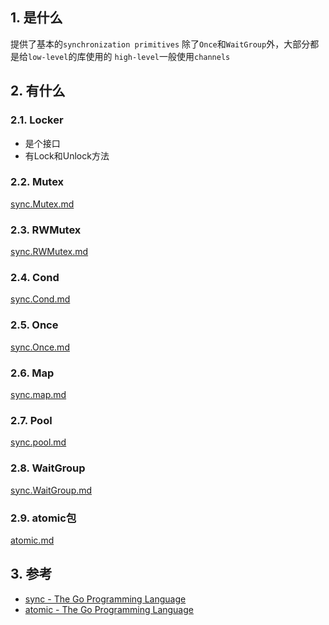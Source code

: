 ## 1. 是什么
提供了基本的`synchronization primitives`
除了`Once`和`WaitGroup`外，大部分都是给`low-level`的库使用的
`high-level`一般使用`channels`


## 2. 有什么

### 2.1. Locker
- 是个接口
- 有Lock和Unlock方法
### 2.2. Mutex
[sync.Mutex.md](sync.Mutex.md)
### 2.3. RWMutex
[sync.RWMutex.md](sync.RWMutex.md)

### 2.4. Cond
[sync.Cond.md](sync.Cond.md)


### 2.5. Once
[sync.Once.md](sync.Once.md)

### 2.6. Map
[sync.map.md](sync.map.md)

### 2.7. Pool
[sync.pool.md](sync.pool.md)
### 2.8. WaitGroup
[sync.WaitGroup.md](sync.WaitGroup.md)


### 2.9. atomic包


[atomic.md](atomic.md)
## 3. 参考
- [sync \- The Go Programming Language](https://golang.org/pkg/sync/#Locker)
- [atomic \- The Go Programming Language](https://golang.org/pkg/sync/atomic/)